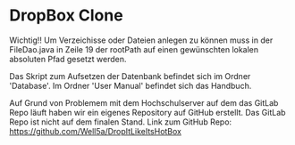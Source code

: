 # DropBox Clone
Wichtig!!
Um Verzeichisse oder Dateien anlegen zu können muss in der FileDao.java in Zeile 19 der rootPath auf einen gewünschten lokalen absoluten Pfad gesetzt werden.

Das Skript zum Aufsetzen der Datenbank befindet sich im Ordner 'Database'.
Im Ordner 'User Manual' befindet sich das Handbuch.

Auf Grund von Problemem mit dem Hochschulserver auf dem das GitLab Repo läuft haben wir ein eigenes Repository auf GitHub erstellt.
Das GitLab Repo ist nicht auf dem finalen Stand.
Link zum GitHub Repo: https://github.com/Well5a/DropItLikeItsHotBox


